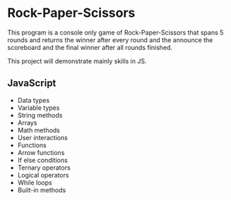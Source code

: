 # Rock-Paper-Scissors

This program is a console only game of Rock-Paper-Scissors that spans 5 rounds and returns the winner after every round
and the announce the scoreboard and the final winner after all rounds finished.

This project will demonstrate mainly skills in JS.

## JavaScript

- Data types
- Variable types
- String methods
- Arrays
- Math methods
- User interactions
- Functions
- Arrow functions
- If else conditions
- Ternary operators
- Logical operators
- While loops
- Built-in methods
